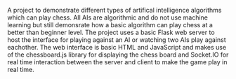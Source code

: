 
A project to demonstrate different types of artifical intelligence algorithms which can play chess. All AIs are algorithmic and do not use machine learning but still demonsrate how a basic algorithm can play chess at a better than beginner level. The project uses a basic Flask web server to host the interface for playing against an AI or watching two AIs play against eachother. The web interface is basic HTML and JavaScript and makes use of the chessboard.js library for displaying the chess board and Socket.IO for real time interaction between the server and client to make the game play in real time.
